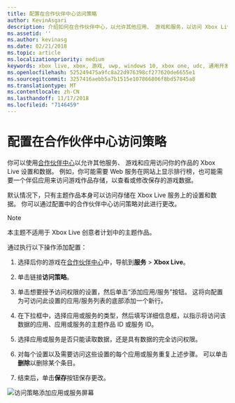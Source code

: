 ```yaml
---
title: 配置在合作伙伴中心访问策略
author: KevinAsgari
description: 介绍如何在合作伙伴中心，以允许其他应用、 游戏和服务，以访问 Xbox Live 设置配置访问策略。
ms.assetid: ''
ms.author: kevinasg
ms.date: 02/21/2018
ms.topic: article
ms.localizationpriority: medium
keywords: xbox live, xbox, 游戏, uwp, windows 10, xbox one, udc, 通用开发人员中心
ms.openlocfilehash: 525249475a9fc8a22d976398cf277620de6655e1
ms.sourcegitcommit: 3257416aebb5a7b1515e107866806f8bd57845a8
ms.translationtype: MT
ms.contentlocale: zh-CN
ms.lasthandoff: 11/17/2018
ms.locfileid: "7146459"
---
```

# <a name="configure-access-policies-in-partner-center"></a>配置在合作伙伴中心访问策略

你可以使用[合作伙伴中心](https://partner.microsoft.com/dashboard)以允许其他服务、 游戏和应用访问你的作品的 Xbox Live 设置和数据。 例如，你可能需要 Web 服务在网站上显示排行榜，也可能需要一个伴侣应用来访问游戏作品存储，以查看或修改保存的游戏数据。

默认情况下，只有主题作品本身可以访问存储在 Xbox Live 服务上的设置和数据。 你可以通过配置中的合作伙伴中心访问策略对此进行更改。

> [!NOTE]
> 本主题不适用于 Xbox Live 创意者计划中的主题作品。

通过执行以下操作添加配置：

1. 选择后你的游戏在[合作伙伴中心](https://partner.microsoft.com/dashboard)中，导航到**服务** > **Xbox Live**。

2. 单击链接**访问策略**。

3. 单击想要授予访问权限的设置，然后单击“添加应用/服务”按钮。 这将向配置为可访问此设置的应用/服务列表的底部添加一个新行。

4. 在下拉框中，选择应用或服务的类型，然后填写详细信息框，以指示将访问该数据的应用、应用或服务的主题作品 ID 或服务 ID。

5. 选择应用或服务是否只能读取数据，还是具有数据的完全访问权限。

6. 对每个设置以及需要访问这些设置的每个应用或服务重复上述步骤。 可以单击**删除**以删除某个条目。

7. 结束后，单击**保存**按钮保存更改。

![访问策略添加应用或服务屏幕](../../images/dev-center/data-sharing-2.png)
